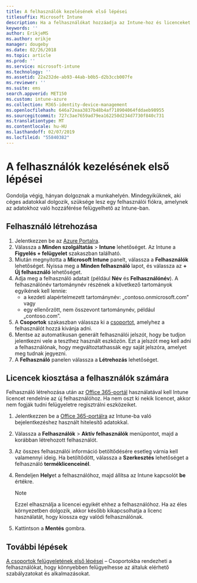 ```yaml
---
title: A felhasználók kezelésének első lépései
titlesuffix: Microsoft Intune
description: Ha a felhasználókat hozzáadja az Intune-hoz és licenceket rendel hozzájuk, akkor ők is hozzáférhetnek a céges erőforrásokhoz a mobileszközükről.
keywords: ''
author: ErikjeMS
ms.author: erikje
manager: dougeby
ms.date: 02/26/2018
ms.topic: article
ms.prod: ''
ms.service: microsoft-intune
ms.technology: ''
ms.assetid: 22a232de-ab93-44ab-b0b5-d2b3ccb007fe
ms.reviewer: ''
ms.suite: ems
search.appverid: MET150
ms.custom: intune-azure
ms.collection: M365-identity-device-management
ms.openlocfilehash: 646a72eaa3837b48b4af718904064fddaeb98955
ms.sourcegitcommit: 727c3ae7659ad79ea162250d234d7730f840c731
ms.translationtype: MT
ms.contentlocale: hu-HU
ms.lasthandoff: 02/07/2019
ms.locfileid: "55840382"
---
```

# <a name="get-started-managing-users"></a>A felhasználók kezelésének első lépései

Gondolja végig, hányan dolgoznak a munkahelyén. Mindegyiküknek, aki céges adatokkal dolgozik, szüksége lesz egy felhasználói fiókra, amelynek az adatokhoz való hozzáférése felügyelhető az Intune-ban.

## <a name="how-do-i-create-a-user"></a>Felhasználó létrehozása

1. Jelentkezzen be az [Azure Portalra](https://portal.azure.com).
2. Válassza a **Minden szolgáltatás** > **Intune** lehetőséget. Az Intune a **Figyelés + felügyelet** szakaszban található.
3. Miután megnyitotta a **Microsoft Intune** panelt, válassza a **Felhasználók** lehetőséget. Nyissa meg a **Minden felhasználó** lapot, és válassza az **+ Új felhasználó** lehetőséget.
4. Adja meg a felhasználó adatait (például **Név** és **Felhasználónév**). A felhasználónév tartománynév részének a következő tartományok egyikének kell lennie:
    - a kezdeti alapértelmezett tartománynév: „contoso.onmicrosoft.com” vagy
    - egy ellenőrzött, nem összevont tartománynév, például „contoso.com”.
5. A **Csoportok** szakaszban válassza ki a [csoportot](get-started-groups.md), amelyhez a felhasználót hozzá kívánja adni.
6. Mentse az automatikusan generált felhasználói jelszót, hogy be tudjon jelentkezni vele a teszthez használt eszközön. Ezt a jelszót meg kell adni a felhasználónak, hogy megváltoztathassák egy saját jelszóra, amelyet meg tudnak jegyezni.
7. A **Felhasználó** panelen válassza a **Létrehozás** lehetőséget.

## <a name="assigning-licenses-to-users"></a>Licencek kiosztása a felhasználók számára

Felhasználó létrehozása után az [Office 365-portál](http://go.microsoft.com/fwlink/p/?LinkId=698854) használatával kell Intune licencet rendelnie az új felhasználóhoz. Ha nem oszt ki nekik licencet, akkor nem fogják tudni felügyeletre regisztrálni eszközeiket.

1. Jelentkezzen be a [Office 365-portálra](http://go.microsoft.com/fwlink/p/?LinkId=698854) az Intune-ba való bejelentkezéshez használt hitelesítő adatokkal.
2. Válassza a **Felhasználók** > **Aktív felhasználók** menüpontot, majd a korábban létrehozott felhasználót.
3. Az összes felhasználói információ betöltődésére esetleg várnia kell valamennyi ideig. Ha betöltődött, válassza a **Szerkesztés** lehetőséget a felhasználó **terméklicenceinél**.
4. Rendeljen **Hely**et a felhasználóhoz, majd állítsa az Intune kapcsolót **be** értékre.

   > [!NOTE]
   > Ezzel elhasználja a licencei egyikét ehhez a felhasználóhoz. Ha az éles környezetben dolgozik, akkor később kikapcsolhatja a licenc használatát, hogy kiossza egy valódi felhasználónak.

5. Kattintson a **Mentés** gombra.

## <a name="next-steps"></a>További lépések

[A csoportok felügyeletének első lépései](get-started-groups.md) – Csoportokba rendezheti a felhasználókat, hogy könnyebben felügyelhesse az általuk elérhető szabályzatokat és alkalmazásokat.
